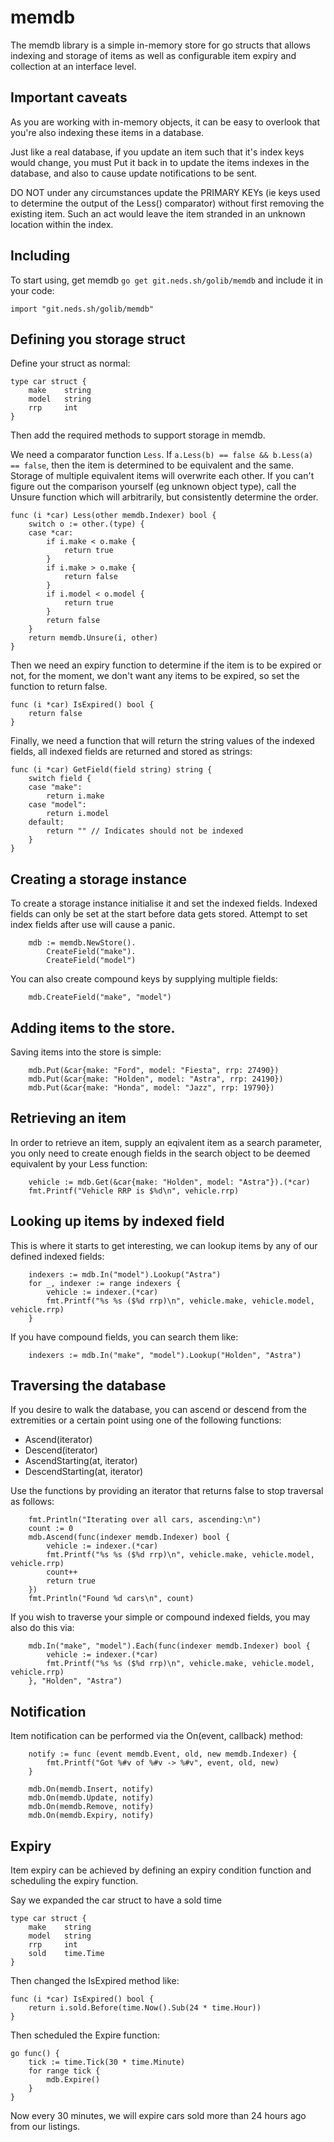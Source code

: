# memdb

The memdb library is a simple in-memory store for go structs that allows indexing and storage of items as well as
configurable item expiry and collection at an interface level.

## Important caveats

As you are working with in-memory objects, it can be easy to overlook that you're also indexing these items in a
database.

Just like a real database, if you update an item such that it's index keys would change, you must Put it back in to
update the items indexes in the database, and also to cause update notifications to be sent.

DO NOT under any circumstances update the PRIMARY KEYs (ie keys used to determine the output of the Less()
comparator) without first removing the existing item. Such an act would leave the item stranded in an unknown
location within the index.

## Including

To start using, get memdb `go get git.neds.sh/golib/memdb` and include it in your code:

```golang
import "git.neds.sh/golib/memdb"
```

## Defining you storage struct

Define your struct as normal:

```golang
type car struct {
	make    string
	model   string
	rrp     int
}
```

Then add the required methods to support storage in memdb.

We need a comparator function `Less`. If `a.Less(b) == false && b.Less(a) == false`, then the item is determined to be
equivalent and the same. Storage of multiple equivalent items will overwrite each other. If you can't figure out the
comparison yourself (eg unknown object type), call the Unsure function which will arbitrarily, but consistently
determine the order. 

```golang
func (i *car) Less(other memdb.Indexer) bool {
	switch o := other.(type) {
	case *car:
		if i.make < o.make {
			return true
		}
		if i.make > o.make {
			return false
		}
		if i.model < o.model {
			return true
		}
		return false
	}
	return memdb.Unsure(i, other)
}
```

Then we need an expiry function to determine if the item is to be expired or not, for the moment, we don't want any
items to be expired, so set the function to return false.

```golang
func (i *car) IsExpired() bool {
	return false
}
```

Finally, we need a function that will return the string values of the indexed fields, all indexed fields are returned
and stored as strings:

```golang
func (i *car) GetField(field string) string {
	switch field {
	case "make":
		return i.make
	case "model":
		return i.model
	default:
		return "" // Indicates should not be indexed
	}
}
```

## Creating a storage instance

To create a storage instance initialise it and set the indexed fields. Indexed fields can only be set at the start
before data gets stored. Attempt to set index fields after use will cause a panic.

```golang
	mdb := memdb.NewStore().
		CreateField("make").
		CreateField("model")
```

You can also create compound keys by supplying multiple fields:

```golang
    mdb.CreateField("make", "model")
```

## Adding items to the store.

Saving items into the store is simple:

```golang
	mdb.Put(&car{make: "Ford", model: "Fiesta", rrp: 27490})
	mdb.Put(&car{make: "Holden", model: "Astra", rrp: 24190})
	mdb.Put(&car{make: "Honda", model: "Jazz", rrp: 19790})
```

## Retrieving an item

In order to retrieve an item, supply an eqivalent item as a search parameter, you only need to create enough fields in
the search object to be deemed equivalent by your Less function:

```golang
	vehicle := mdb.Get(&car{make: "Holden", model: "Astra"}).(*car)
	fmt.Printf("Vehicle RRP is $%d\n", vehicle.rrp)
```

## Looking up items by indexed field

This is where it starts to get interesting, we can lookup items by any of our defined indexed fields:

```golang
	indexers := mdb.In("model").Lookup("Astra")
	for _, indexer := range indexers {
	    vehicle := indexer.(*car)
		fmt.Printf("%s %s ($%d rrp)\n", vehicle.make, vehicle.model, vehicle.rrp)
	}
```

If you have compound fields, you can search them like:

```golang
    indexers := mdb.In("make", "model").Lookup("Holden", "Astra")
```

## Traversing the database

If you desire to walk the database, you can ascend or descend from the extremities or a certain point using one of the 
following functions:

 * Ascend(iterator)
 * Descend(iterator)
 * AscendStarting(at, iterator)
 * DescendStarting(at, iterator)

Use the functions by providing an iterator that returns false to stop traversal as follows:

```golang
	fmt.Println("Iterating over all cars, ascending:\n")
	count := 0
	mdb.Ascend(func(indexer memdb.Indexer) bool {
		vehicle := indexer.(*car)
		fmt.Printf("%s %s ($%d rrp)\n", vehicle.make, vehicle.model, vehicle.rrp)
		count++
		return true
	})
	fmt.Println("Found %d cars\n", count)
```

If you wish to traverse your simple or compound indexed fields, you may also do this via:

```golang
    mdb.In("make", "model").Each(func(indexer memdb.Indexer) bool {
		vehicle := indexer.(*car)
		fmt.Printf("%s %s ($%d rrp)\n", vehicle.make, vehicle.model, vehicle.rrp)
    }, "Holden", "Astra")
```

## Notification

Item notification can be performed via the On(event, callback) method:

```golang
    notify := func (event memdb.Event, old, new memdb.Indexer) {
        fmt.Printf("Got %#v of %#v -> %#v", event, old, new)
    }
    
    mdb.On(memdb.Insert, notify)
    mdb.On(memdb.Update, notify)
    mdb.On(memdb.Remove, notify)
    mdb.On(memdb.Expiry, notify)
```

## Expiry

Item expiry can be achieved by defining an expiry condition function and scheduling the expiry function.

Say we expanded the car struct to have a sold time

```golang
type car struct {
	make    string
	model   string
	rrp     int
	sold    time.Time
}
```

Then changed the IsExpired method like:

```golang
func (i *car) IsExpired() bool {
	return i.sold.Before(time.Now().Sub(24 * time.Hour))
}
```

Then scheduled the Expire function:

```golang
go func() {
	tick := time.Tick(30 * time.Minute)
	for range tick {
		mdb.Expire()
	}
}
```

Now every 30 minutes, we will expire cars sold more than 24 hours ago from our listings.
